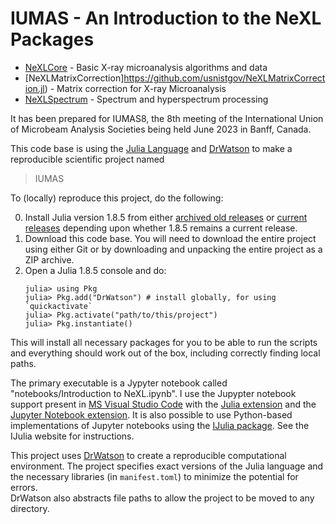 # IUMAS - An Introduction to the NeXL Packages

* [NeXLCore](https://github.com/usnistgov/NeXLCore.jl) - Basic X-ray microanalysis algorithms and data
* [NeXLMatrixCorrection]https://github.com/usnistgov/NeXLMatrixCorrection.jl) - Matrix correction for X-ray Microanalysis
* [NeXLSpectrum](https://github.com/usnistgov/NeXLSpectrum.jl) - Spectrum and hyperspectrum processing

It has been prepared for IUMAS8, the 8th meeting of the International 
Union of Microbeam Analysis Societies being held June 2023 in Banff, Canada.

This code base is using the [Julia Language](https://julialang.org/) and
[DrWatson](https://juliadynamics.github.io/DrWatson.jl/stable/)
to make a reproducible scientific project named
> IUMAS

To (locally) reproduce this project, do the following:

0. Install Julia version 1.8.5 from either 
   [archived old releases](https://julialang.org/downloads/oldreleases/) or 
   [current releases](https://julialang.org/downloads/) depending upon whether
   1.8.5 remains a current release.
1. Download this code base. You will need to download the entire project
   using either Git or by downloading and unpacking the entire project as
   a ZIP archive.
2. Open a Julia 1.8.5 console and do:
   ```
   julia> using Pkg
   julia> Pkg.add("DrWatson") # install globally, for using `quickactivate`
   julia> Pkg.activate("path/to/this/project")
   julia> Pkg.instantiate()
   ```

This will install all necessary packages for you to be able to run the scripts and
everything should work out of the box, including correctly finding local paths.

The primary executable is a Jypyter notebook called "notebooks/Introduction to NeXL.ipynb".
I use the Jupypter notebook support present in 
[MS Visual Studio Code](https://code.visualstudio.com/) with the 
[Julia extension](https://marketplace.visualstudio.com/items?itemName=julialang.language-julia)
and the [Jupyter Notebook extension](https://marketplace.visualstudio.com/items?itemName=ms-toolsai.jupyter).
It is also possible to use Python-based implementations of Jupyter notebooks using
the [IJulia package](https://github.com/JuliaLang/IJulia.jl).  See the IJulia website for
instructions.

This project uses [DrWatson](https://github.com/JuliaDynamics/DrWatson.jl) to create a 
reproducible computational environment.  The project specifies exact versions of the Julia
language and the necessary libraries (in `manifest.toml`) to minimize the potential for errors.  
DrWatson also abstracts file paths to allow the project to be moved to any directory.